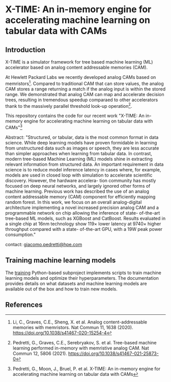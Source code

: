 # X-TIME: An in-memory engine for accelerating machine learning on tabular data with CAMs

## Introduction
X-TIME is a simulator framework for tree based machine learning (ML) accelerator based on analog content addressable memories (CAM). 

At Hewlett Packard Labs we recently developed analog CAMs based on memristors[^1]. Compared to traditional CAM that can store values, the analog CAM stores a range returning a match if the analog input is within the stored range. We demonstrated that analog CAM can map and accelerate decision trees, resulting in tremendous speedup comparaed to other accelerators thank to the massively parallel threshold look-up operation[^2].

This repository contains the code for our recent work "X-TIME: An in-memory engine for accelerating machine learning on tabular data with CAMs"[^3]

Abstract: "Structured, or tabular, data is the most common format in data science. While deep learning models have proven formidable in learning from unstructured data such as images or speech, they are less accurate than simpler approaches when learning from tabular data. In contrast, modern tree-based Machine Learning (ML) models shine in extracting relevant information from structured data. An important requirement in data science is to reduce model inference latency in cases where, for example, models are used in closed loop with simulation to accelerate scientific discovery. However, the hardware accelera- tion community has mostly focused on deep neural networks, and largely ignored other forms of machine learning. Previous work has described the use of an analog content addressable memory (CAM) component for efficiently mapping random forest. In this work, we focus on an overall analog-digital architecture implementing a novel increased precision analog CAM and a programmable network on chip allowing the inference of state- of-the-art tree-based ML models, such as XGBoost and CatBoost. Results evaluated in a single chip at 16nm technology show 119× lower latency at 9740× higher throughput compared with a state- of-the-art GPU, with a 19W peak power consumption."

contact: [giacomo.pedretti@hpe.com](giacomo.pedretti@hpe.com)


## Training machine learning models
The [training](./training) Python-based subproject implements scripts to train machine learning models and
optimize their hyperparameters. The documentation provides details on what datasets and machine learning models 
are available out of the box and how to train new models.


## References
[^1]: Li, C., Graves, C.E., Sheng, X. et al. Analog content-addressable memories with memristors. Nat Commun 11, 1638 (2020). https://doi.org/10.1038/s41467-020-15254-4
[^2]: Pedretti, G., Graves, C.E., Serebryakov, S. et al. Tree-based machine learning performed in-memory with memristive analog CAM. Nat Commun 12, 5806 (2021). https://doi.org/10.1038/s41467-021-25873-0
[^3]: Pedretti, G., Moon, J., Bruel, P. et al. X-TIME: An in-memory engine for accelerating machine learning on tabular data with CAMs
